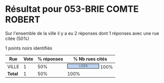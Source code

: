 # Résultat pour 053-BRIE COMTE ROBERT

Sur l'ensemble de la ville il y a eu 2 réponses dont 1 réponses avec une rue citée (50%)

1 points noirs identifiés

| Rue | Vote | % réponses | % Nb rues cités|
|-----|------|------------|----------------|
| VILLE | 1 | 50% | <img src="../../img/bar_100.gif" />&nbsp;100%|
| **Total** | 1 | 50% | 100%|
